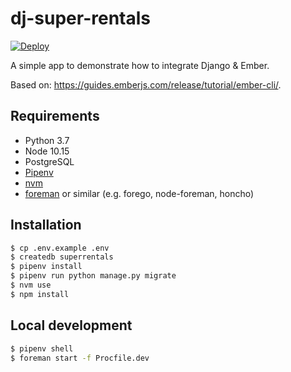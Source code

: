 # dj-super-rentals
[![Deploy](https://www.herokucdn.com/deploy/button.svg)](https://heroku.com/deploy)

A simple app to demonstrate how to integrate Django & Ember.

Based on: <https://guides.emberjs.com/release/tutorial/ember-cli/>.

## Requirements
- Python 3.7
- Node 10.15
- PostgreSQL
- [Pipenv](https://pipenv.readthedocs.io/en/latest/)
- [nvm](https://github.com/creationix/nvm)
- [foreman](https://github.com/ddollar/foreman) or similar (e.g. forego, node-foreman, honcho)

## Installation
```bash
$ cp .env.example .env
$ createdb superrentals
$ pipenv install
$ pipenv run python manage.py migrate
$ nvm use
$ npm install
```

## Local development
```bash
$ pipenv shell
$ foreman start -f Procfile.dev
```
